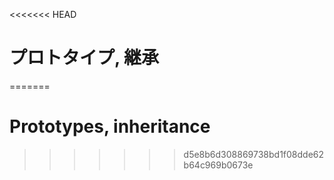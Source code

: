 <<<<<<< HEAD
# プロトタイプ, 継承
=======
# Prototypes, inheritance
>>>>>>> d5e8b6d308869738bd1f08dde62b64c969b0673e
